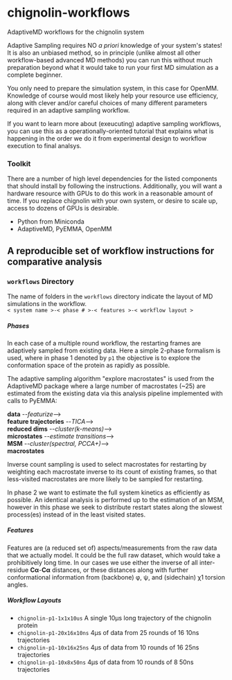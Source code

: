 # chignolin-workflows
AdaptiveMD workflows for the chignolin system

Adaptive Sampling requires NO *a priori* knowledge of your system's states!\
It is also an unbiased method, so in principle (unlike almost all other workflow-based advanced
MD methods) you can run this without much preparation beyond what it would take to run
your first MD simulation as a complete beginner. 

You only need to prepare the simulation system, in this case for OpenMM. Knowledge of course
would most likely help your resource use efficiency, along with clever and/or careful choices
of many different parameters required in an adaptive sampling workflow. 

If you want to learn more about (exeucuting) adaptive sampling workflows,
you can use this as a operationally-oriented tutorial that explains what is
happening in the order we do it from experimental design to workflow execution
to final analsys.

### Toolkit
There are a number of high level dependencies for the listed components that should install
by following the instructions. Additionally, you will want a hardware resource with GPUs
to do this work in a reasonable amount of time. If you replace chignolin with your own system,
or desire to scale up, access to dozens of GPUs is desirable.
 - Python from Miniconda
 - AdaptiveMD, PyEMMA, OpenMM

## A reproducible set of workflow instructions for comparative analysis
### `workflows` Directory
The name of folders in the `workflows` directory indicate the layout of MD simulations in the workflow.\
`< system name >-< phase # >-< features >-< workflow layout >`

##### Phases
In each case of a multiple round workflow, the restarting frames are adaptively sampled from existing data.
Here a simple 2-phase formalism is used, where in phase 1 denoted by `p1` the objective is to
explore the conformation space of the protein as rapidly as possible.

The adaptive sampling algorithm "explore macrostates" is used from the AdaptiveMD package
where a large number of macrostates (~25) are estimated from the existing data via this analysis
pipeline implemented with calls to PyEMMA:

**data** --*featurize*-->\
**feature trajectories** --*TICA*-->\
**reduced dims** --*cluster(k-means)*-->\
**microstates** --*estimate transitions*-->\
**MSM** --*cluster(spectral, PCCA+)*-->\
**macrostates**

Inverse count sampling is used to select macrostates for restarting by weighting each macrostate
inverse to its count of existing frames, so that less-visited macrostates are more likely to be
sampled for restarting.

In phase 2 we want to estimate the full system kinetics as efficiently as possible.
An identical analysis is performed up to the estimation of an MSM, however in this phase we seek
to distribute restart states along the slowest process(es) instead of in the least visited states.

##### Features
Features are (a reduced set of) aspects/measurements from the raw data that we actually model. 
It could be the full raw dataset, which would take a prohibitively long time. In our cases we use
either the inverse of all inter-residue **Cα**-**Cα** distances, or these distances
along with further conformational information from (backbone) φ, ψ, and (sidechain) χ1 torsion angles. 

##### Workflow Layouts
 - `chignolin-p1-1x1x10us`   A single 10μs long trajectory of the chignolin protein
 - `chignolin-p1-20x16x10ns` 4μs of data from 25 rounds of 16 10ns trajectories
 - `chignolin-p1-10x16x25ns` 4μs of data from 10 rounds of 16 25ns trajectories
 - `chignolin-p1-10x8x50ns`  4μs of data from 10 rounds of 8  50ns trajectories


